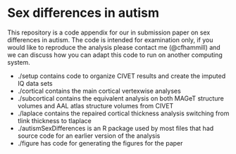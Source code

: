 # Sex differences in autism

This repository is a code appendix for our in submission paper on sex differences in autism. The code is intended for examination only, if you would like to
reproduce the analysis please contact me (@cfhammill) and we can discuss how you can adapt this code to run on another computing system.

- ./setup contains code to organize CIVET results and create the imputed IQ data sets
- ./cortical contains the main cortical vertexwise analyses
- ./subcortical contains the equivalent analysis on both MAGeT structure volumes and AAL atlas structure volumes from CIVET
- ./laplace contains the repaired cortical thickness analysis switching from tlink thickness to tlaplace
- ./autismSexDifferences is an R package used by most files that had source code for an earlier version of the analysis
- ./figure has code for generating the figures for the paper

